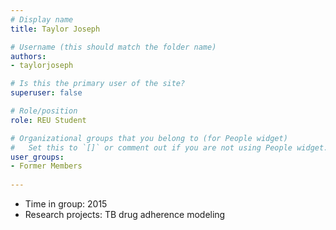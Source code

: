 ```yaml
---
# Display name
title: Taylor Joseph

# Username (this should match the folder name)
authors:
- taylorjoseph

# Is this the primary user of the site?
superuser: false

# Role/position
role: REU Student

# Organizational groups that you belong to (for People widget)
#   Set this to `[]` or comment out if you are not using People widget.
user_groups:
- Former Members
  
---
```



* Time in group: 2015
* Research projects: TB drug adherence modeling

